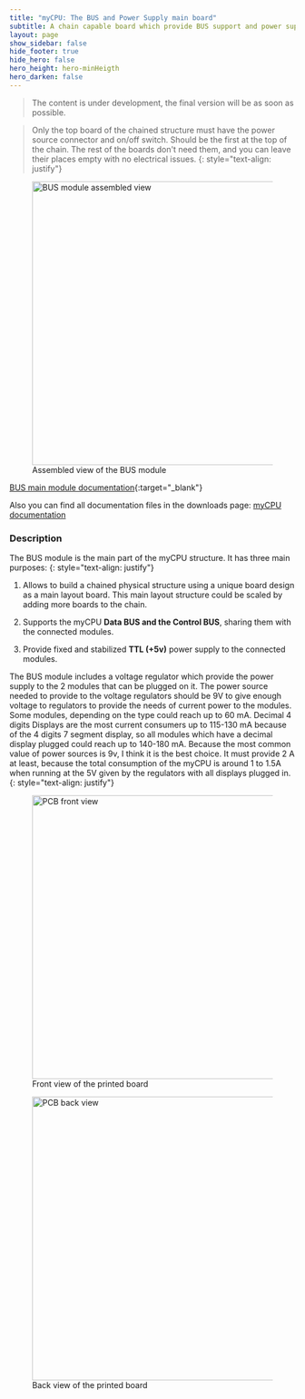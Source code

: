 ```yaml
---
title: "myCPU: The BUS and Power Supply main board"
subtitle: A chain capable board which provide BUS support and power supply to modules
layout: page
show_sidebar: false
hide_footer: true
hide_hero: false
hero_height: hero-minHeigth
hero_darken: false
---
```

> The content is under development, the final version will be as soon as possible.

> Only the top board of the chained structure must have the power source connector and on/off switch. Should be the first at the top of the chain. The rest of the boards don't need them, and you can leave their places empty with no electrical issues.
{: style="text-align: justify"}
<figure class="center">
    <img src="{{ site.baseurl }}/img/mycpu/modules/bus/bus_power_module_assembled_min.png" alt="BUS module assembled view" title="Assembled view of the BUS module" width="500px">
    <figcaption>Assembled view of the BUS module</figcaption>
</figure>

[BUS main module documentation](/downloads/technical/myCPU_BUS_module_full.pdf){:target="_blank"}

Also you can find all documentation files in the downloads page: [myCPU documentation](/pages/en/mycpu/downloads/technical_docs)

### Description
The BUS module is the main part of the myCPU structure. It has three main purposes:
{: style="text-align: justify"}

1. Allows to build a chained physical structure using a unique board design as a main layout board. This main layout structure could be scaled by adding more boards to the chain.


2. Supports the myCPU **Data BUS and the Control BUS**, sharing them with the connected modules.


3. Provide fixed and stabilized **TTL (+5v)** power supply to the connected modules.

The BUS module includes a voltage regulator which provide the power supply to the 2 modules that can be plugged on it. The power source needed to provide to the voltage regulators should be 9V to give enough voltage to regulators to provide the needs of current power to the modules. Some modules, depending on the type could reach up to 60 mA. Decimal 4 digits Displays are the most current consumers up to 115-130 mA because of the 4 digits 7 segment display, so all modules which have a decimal display plugged could reach up to 140-180 mA. Because the most common value of power sources is 9v, I think it is the best choice. It must provide 2 A at least, because the total consumption of the myCPU is around 1 to 1.5A when running at the 5V given by the regulators with all displays plugged in.
{: style="text-align: justify"}

<figure class="center">
    <img src="{{ site.baseurl }}/img/mycpu/modules/bus/bus_power_module_clear_front_min.png" alt="PCB front view" title="Front view of the printed board" width="500px">
    <figcaption>Front view of the printed board</figcaption>
</figure>
<figure class="center">
    <img src="{{ site.baseurl }}/img/mycpu/modules/bus/bus_power_module_clear_back_min.png" alt="PCB back view" title="Back view of the printed board" width="500px">
    <figcaption>Back view of the printed board</figcaption>
</figure>
